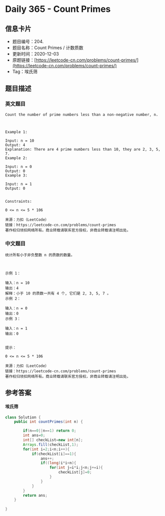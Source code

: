 # Daily 365 - Count Primes

## 信息卡片
- 题目编号：204. 
- 题目名称：Count Primes / 计数质数
- 更新时间：2020-12-03
- 原题链接：[https://leetcode-cn.com/problems/count-primes/](https://leetcode-cn.com/problems/count-primes/)
- Tag：埃氏筛



## 题目描述
### 英文题目
```
Count the number of prime numbers less than a non-negative number, n.

 

Example 1:

Input: n = 10
Output: 4
Explanation: There are 4 prime numbers less than 10, they are 2, 3, 5, 7.
Example 2:

Input: n = 0
Output: 0
Example 3:

Input: n = 1
Output: 0
 

Constraints:

0 <= n <= 5 * 106

来源：力扣（LeetCode）
链接：https://leetcode-cn.com/problems/count-primes
著作权归领扣网络所有。商业转载请联系官方授权，非商业转载请注明出处。
```


### 中文题目
```
统计所有小于非负整数 n 的质数的数量。

 

示例 1：

输入：n = 10
输出：4
解释：小于 10 的质数一共有 4 个, 它们是 2, 3, 5, 7 。
示例 2：

输入：n = 0
输出：0
示例 3：

输入：n = 1
输出：0
 

提示：

0 <= n <= 5 * 106

来源：力扣（LeetCode）
链接：https://leetcode-cn.com/problems/count-primes
著作权归领扣网络所有。商业转载请联系官方授权，非商业转载请注明出处。
```


## 参考答案
#### 埃氏筛
```java
class Solution {
    public int countPrimes(int n) {

        if(n==0||n==1) return 0;
        int ans=0;
        int[] checkList=new int[n];
        Arrays.fill(checkList,1);
        for(int i=2;i<n;i++){
            if(checkList[i]==1){
                ans++;
                if((long)i*i<n){
                    for(int j=i*i;j<n;j+=i){
                        checkList[j]=0;
                    }
                }
            }
        }
        return ans;
    }
   
}
```


